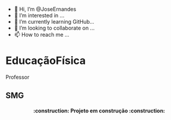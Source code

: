 - 👋 Hi, I’m @JoseErnandes
- 👀 I’m interested in ...
- 🌱 I’m currently learning GitHub...
- 💞️ I’m looking to collaborate on ...
- 📫 How to reach me ...

<!---
JoseErnandes/JoseErnandes is a ✨ special ✨ repository because its `README.md` (this file) appears on your GitHub profile.
You can click the Preview link to take a look at your changes.
--->
# EducaçãoFísica
Professor
## SMG

<h4 align="center"> 
    :construction:  Projeto em construção  :construction:
</h4>

